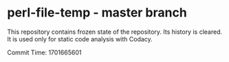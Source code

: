 # perl-file-temp - master branch

This repository contains frozen state of the repository.
Its history is cleared. It is used only for static code
analysis with Codacy.

Commit Time: 1701665601